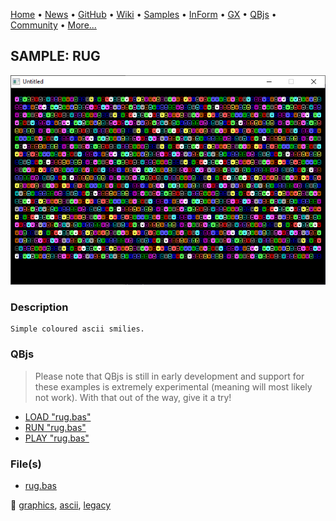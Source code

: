 [Home](https://qb64.com) • [News](../../news.md) • [GitHub](https://github.com/QB64Official/qb64) • [Wiki](https://github.com/QB64Official/qb64/wiki) • [Samples](../../samples.md) • [InForm](../../inform.md) • [GX](../../gx.md) • [QBjs](../../qbjs.md) • [Community](../../community.md) • [More...](../../more.md)

## SAMPLE: RUG

![screenshot.png](img/screenshot.png)

### Description

```text
Simple coloured ascii smilies.
```

### QBjs

> Please note that QBjs is still in early development and support for these examples is extremely experimental (meaning will most likely not work). With that out of the way, give it a try!

* [LOAD "rug.bas"](https://qbjs.org/index.html?src=https://qb64.com/samples/rug/src/rug.bas)
* [RUN "rug.bas"](https://qbjs.org/index.html?mode=auto&src=https://qb64.com/samples/rug/src/rug.bas)
* [PLAY "rug.bas"](https://qbjs.org/index.html?mode=play&src=https://qb64.com/samples/rug/src/rug.bas)

### File(s)

* [rug.bas](src/rug.bas)

🔗 [graphics](../graphics.md), [ascii](../ascii.md), [legacy](../legacy.md)
